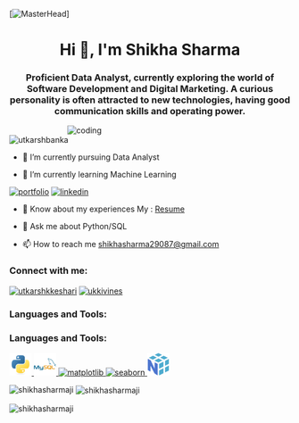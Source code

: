 [![MasterHead](https://raw.githubusercontent.com/owntheweb/discord-animated-welcome-bot/master/img/welcome.gif)]
<h1 align="center">Hi 👋, I'm Shikha Sharma</h1>
<h3 align="center">Proficient Data Analyst, currently exploring the world of Software Development and Digital Marketing. A curious personality is often attracted to new technologies, having good communication skills and operating power.</h3>
<img  align="right" alt="coding" width="400" src="https://cdn.dribbble.com/users/1162077/screenshots/3848914/programmer.gif">
<p align="left"> <img src="https://komarev.com/ghpvc/?username=utkarshbanka&label=Profile%20views&color=0e75b6&style=flat" alt="utkarshbanka" /> </p>

- 🔭 I’m currently pursuing Data Analyst

- 🌱 I’m currently learning Machine Learning


[![portfolio](https://img.shields.io/badge/my_portfolio-000?style=for-the-badge&logo=ko-fi&logoColor=white)](https://utkarshbanka.github.io)
[![linkedin](https://img.shields.io/badge/linkedin-0A66C2?style=for-the-badge&logo=linkedin&logoColor=white)](https://linkedin.com/in/shikhadsi)


- 📄 Know about my experiences 
My : [Resume](https://drive.google.com/file/d/1ntBKlLVp3ZHSIREiUWiGs1mPsZ6tSJ-o/view?usp=share_link)


- 💬 Ask me about Python/SQL

- 📫 How to reach me shikhasharma29087@gmail.com


<h3 align="left">Connect with me:</h3>
<p align="left">
<a href="https://twitter.com/utkarshkkeshari" target="blank"><img align="center" src="https://raw.githubusercontent.com/rahuldkjain/github-profile-readme-generator/master/src/images/icons/Social/twitter.svg" alt="utkarshkkeshari" height="30" width="40" /></a>
<a href="https://fb.com/ukkivines" target="blank"><img align="center" src="https://raw.githubusercontent.com/rahuldkjain/github-profile-readme-generator/master/src/images/icons/Social/facebook.svg" alt="ukkivines" height="30" width="40" /></a>
</p>

<h3 align="left">Languages and Tools:</h3>
<h3 align="left">Languages and Tools:</h3>
<p align="left">
  <a href="https://www.python.org" target="_blank" rel="noreferrer">
    <img src="https://raw.githubusercontent.com/devicons/devicon/master/icons/python/python-original.svg" alt="python" width="40" height="40"/>
  </a>
  <a href="https://www.mysql.com/" target="_blank" rel="noreferrer">
    <img src="https://raw.githubusercontent.com/devicons/devicon/master/icons/mysql/mysql-original-wordmark.svg" alt="mysql / sql" width="40" height="40"/>
  </a>
  <a href="https://matplotlib.org/" target="_blank" rel="noreferrer">
    <img src="https://upload.wikimedia.org/wikipedia/commons/8/84/Matplotlib_icon.svg" alt="matplotlib" width="40" height="40"/>
  </a>
  <a href="https://seaborn.pydata.org/" target="_blank" rel="noreferrer">
    <img src="https://seaborn.pydata.org/_static/logo-wide-lightbg.svg" alt="seaborn" width="80" height="40"/>
  </a>
  <a href="https://numpy.org/" target="_blank" rel="noreferrer">
    <img src="https://raw.githubusercontent.com/devicons/devicon/master/icons/numpy/numpy-original.svg" alt="numpy" width="40" height="40"/>
  </a>
</p>


<p><img align="left" src="https://github-readme-stats.vercel.app/api/top-langs?username=shikhasharmaji&show_icons=true&locale=en&layout=compact" alt="shikhasharmaji" /></p>

<p>&nbsp;<img align="center" src="https://github-readme-stats.vercel.app/api?username=shikhasharmaji&show_icons=true&locale=en" alt="shikhasharmaji" /></p>

<p><img align="center" src="https://github-readme-streak-stats.herokuapp.com/?user=shikhasharmaji&" alt="shikhasharmaji" /></p>
